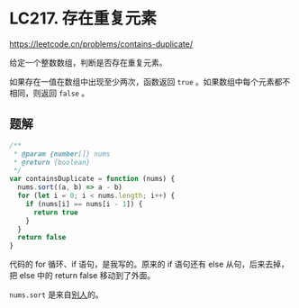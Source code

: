 # LC217. 存在重复元素

https://leetcode.cn/problems/contains-duplicate/

给定一个整数数组，判断是否存在重复元素。

如果存在一值在数组中出现至少两次，函数返回 `true` 。如果数组中每个元素都不相同，则返回 `false` 。

## 题解

```js
/**
 * @param {number[]} nums
 * @return {boolean}
 */
var containsDuplicate = function (nums) {
  nums.sort((a, b) => a - b)
  for (let i = 0; i < nums.length; i++) {
    if (nums[i] == nums[i - 1]) {
      return true
    }
  }
  return false
}
```

代码的 for 循环、if 语句，是我写的。原来的 if 语句还有 else 从句，后来去掉，把 else 中的 return false 移动到了外面。

`nums.sort` 是来自[别人](https://leetcode.cn/problems/contains-duplicate/solution/cun-zai-zhong-fu-yuan-su-by-leetcode-sol-iedd/)的。
